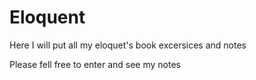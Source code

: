 # Eloquent
Here I will put all my eloquet's book excersices and notes

Please fell free to enter and see my notes
